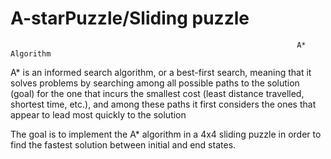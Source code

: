 # A-starPuzzle/Sliding puzzle

                                                                    A* Algorithm
A* is an informed search algorithm, or a best-first search, meaning that it solves problems by searching among all possible paths to
the solution (goal) for the one that incurs the smallest cost (least distance travelled, shortest time, etc.), and among these paths
it first considers the ones that appear to lead most quickly to the solution

The goal is to implement the A* algorithm in a 4x4 sliding puzzle in order to find the fastest solution between initial and end states. 


